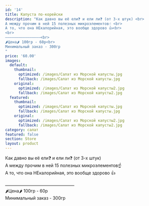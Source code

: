 ```yaml
---
id: '14'
title: Капуста по-корейски
description: "Как давно вы её ели❓ и ели ли❓ (от 3-х штук) <br>
А между прочим в ней 15 полезных микроэлементов☝️ <br>
А то, что она НЕкалорийная, это вообще здорово 👍<br>
<br>
————————————————<br>
🌶Цена🌶 100гр - 60р<br>
Минимальный заказ - 300гр
"
price: '60.00'
images:
  default:
    thumbnail:
      optimized: /images/Cалат из Морской капусты.jpg
      fallback: /images/Cалат из Морской капусты.jpg
    original:
      optimized: /images/Cалат из Морской капусты2.jpg
      fallback: /images/Cалат из Морской капусты2.jpg
  featured:
    thumbnail:
      optimized: /images/Cалат из Морской капусты.jpg
      fallback: /images/Cалат из Морской капусты.jpg
    original:
      optimized: /images/Cалат из Морской капусты2.jpg
      fallback: /images/Cалат из Морской капусты2.jpg
category: салат
featured: false
section: Store
layout: product
---
```


Как давно вы её ели❓ и ели ли❓ (от 3-х штук) <br>
А между прочим в ней 15 полезных микроэлементов☝️ <br>
А то, что она НЕкалорийная, это вообще здорово 👍<br>
<br>
————————————————<br>
🌶Цена🌶 100гр - 60р<br>
Минимальный заказ - 300гр

